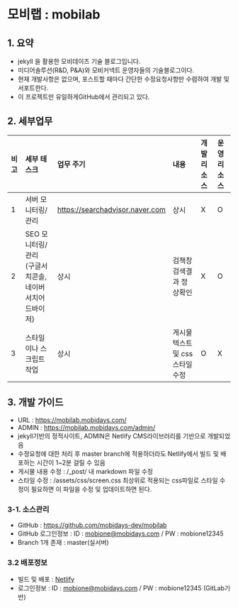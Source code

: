 # 모비랩 : mobilab
## 1. 요약
- jekyll 을 활용한 모비데이즈 기술 블로그입니다.
-	미디어솔루션(R&D, P&A)와 모비커넥트 운영자들의 기술블로그이다.
-	현재 개발사항은 없으며, 포스트할 때마다 간단한 수정요청사항만 수렴하여 개발 및 서포트한다.
-	이 프로젝트만 유일하게GitHub에서 관리되고 있다.

## 2. 세부업무
| 비고 | 세부 테스크           | 업무 주기 | 내용                         | 개발 리소스 | 운영 리소스 |
| :---| :-------------------- | :------- | :--------------------------- | :--------- | :--------- |
|  1  | 서버 모니터링/관리  | <https://searchadvisor.naver.com>          | 상시 |   X   |   O   |
|  2  | SEO 모니터링/관리<br>(구글서치콘솔,네이버서치어드바이저)| 상시 | 검책창 검색결과 정상확인  |   X   |   O   |
|  3  | 스타일이나 스크립트 작업| 상시 |게시물 텍스트 및 css스타일 수정  |   O   |   X  |

## 3. 개발 가이드
-	URL : https://mobilab.mobidays.com/
-	ADMIN : https://mobilab.mobidays.com/admin/
-	jekyll기반의 정적사이트, ADMIN은 Netlify CMS라이브러리를 기반으로 개발되었음
-	수정요청에 대한 처리 후 master branch에 적용하더라도 Netlify에서 빌드 및 배포하는 시간이 1~2분 걸릴 수 있음
- 게시물 내용 수정 : /_post/ 내 markdown 파일 수정
- 스타일 수정 : /assets/css/screen.css 최상위로 적용되는 css파일로 스타일 수정이 필요하면 이 파일을 수정 및 업데이트하면 된다.

### 3-1. 소스관리
- GitHub : https://github.com/mobidays-dev/mobilab
- GitHub 로그인정보 : ID : mobione@mobidays.com / PW : mobione12345
- Branch 1개 존재 : master(실서버)

### 3.2 배포정보
- 빌드 및 배포 : [Netlify](https://app.netlify.com/sites/mobidays-dev/overview)
- 로그인정보 : ID : mobione@mobidays.com / PW : mobione12345 (GitLab기반)
